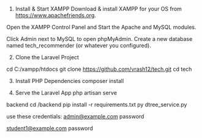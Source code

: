 1. Install & Start XAMPP
Download & install XAMPP for your OS from https://www.apachefriends.org.

Open the XAMPP Control Panel and Start the Apache and MySQL modules.

Click Admin next to MySQL to open phpMyAdmin. Create a new database named tech_recommender (or whatever you configured).



2. Clone the Laravel Project

cd C:/xampp/htdocs
git clone https://github.com/vrash12/tech.git
cd tech


3. Install PHP Dependencies
composer install

4. Serve the Laravel App
php artisan serve



backend
cd /backend
pip install -r requirements.txt
py dtree_service.py

use these credentials:
admin@example.com 
password

student1@example.com
password
